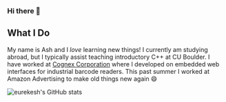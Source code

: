 ### Hi there 👋

## What I Do
My name is Ash and I *love* learning new things! I currently am studying abroad, but I typically assist teaching introductory C++ at CU Boulder. I have worked at [Cognex Corporation](https://www.cognex.com/) where I developed on embedded web interfaces for industrial barcode readers. This past summer I worked at Amazon Advertising to make old things new again 😄

![eurekesh's GitHub stats](https://github-readme-stats.vercel.app/api?username=eurekesh&show_icons=true&theme=radical)
<!--
**eurekesh/eurekesh** is a ✨ _special_ ✨ repository because its `README.md` (this file) appears on your GitHub profile.

Here are some ideas to get you started:

- 🔭 I’m currently working on ...
- 🌱 I’m currently learning ...
- 👯 I’m looking to collaborate on ...
- 🤔 I’m looking for help with ...
- 💬 Ask me about ...
- 📫 How to reach me: ...
- 😄 Pronouns: ...
- ⚡ Fun fact: ...
-->
